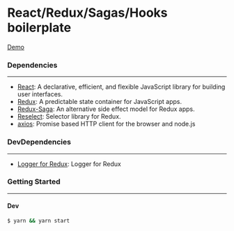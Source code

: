 # React/Redux/Sagas/Hooks boilerplate

[Demo](https://react-redux-saga-hooks-boilerplate.netlify.com/)

### Dependencies

---

- [React](https://github.com/facebook/react): A declarative, efficient, and flexible JavaScript library for building user interfaces.
- [Redux](https://github.com/reduxjs/redux): A predictable state container for JavaScript apps.
- [Redux-Saga](https://github.com/redux-saga/redux-saga): An alternative side effect model for Redux apps.
- [Reselect](https://github.com/reduxjs/reselect): Selector library for Redux.
- [axios](https://github.com/axios/axios): Promise based HTTP client for the browser and node.js

### DevDependencies

---

- [Logger for Redux](https://github.com/LogRocket/redux-logger): Logger for Redux

### Getting Started

---

#### Dev

```bash
$ yarn && yarn start
```
